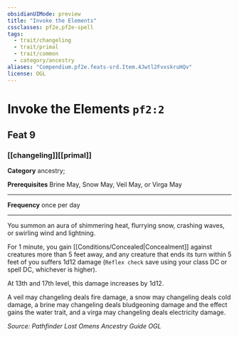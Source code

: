 ```yaml
---
obsidianUIMode: preview
title: "Invoke the Elements"
cssclasses: pf2e,pf2e-spell
tags:
  - trait/changeling
  - trait/primal
  - trait/common
  - category/ancestry
aliases: "Compendium.pf2e.feats-srd.Item.4Jwtl2FvxskruHQv"
license: OGL
---
```

# Invoke the Elements `pf2:2`
## Feat 9
### [[changeling]][[primal]]

**Category** ancestry; 



**Prerequisites** Brine May, Snow May, Veil May, or Virga May
* * *
**Frequency** once per day

* * *

You summon an aura of shimmering heat, flurrying snow, crashing waves, or swirling wind and lightning.

For 1 minute, you gain [[Conditions/Concealed|Concealment]] against creatures more than 5 feet away, and any creature that ends its turn within 5 feet of you suffers 1d12 damage (`Reflex check` save using your class DC or spell DC, whichever is higher).

At 13th and 17th level, this damage increases by 1d12.

A veil may changeling deals fire damage, a snow may changeling deals cold damage, a brine may changeling deals bludgeoning damage and the effect gains the water trait, and a virga may changeling deals electricity damage.

*Source: Pathfinder Lost Omens Ancestry Guide*
*OGL*